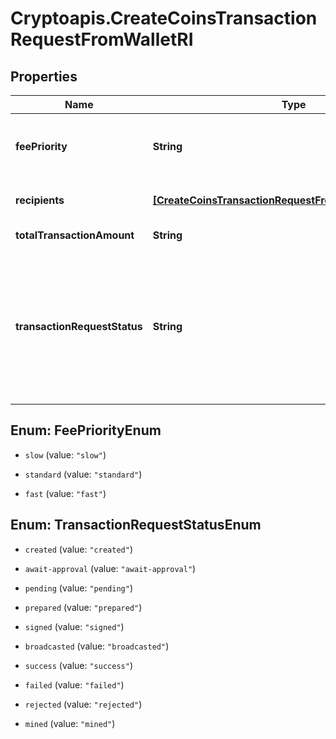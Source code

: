 # Cryptoapis.CreateCoinsTransactionRequestFromWalletRI

## Properties

Name | Type | Description | Notes
------------ | ------------- | ------------- | -------------
**feePriority** | **String** | Represents the fee priority of the automation, whether it is \&quot;slow\&quot;, \&quot;standard\&quot; or \&quot;fast\&quot;. | 
**recipients** | [**[CreateCoinsTransactionRequestFromWalletRIRecipients]**](CreateCoinsTransactionRequestFromWalletRIRecipients.md) | Defines the destination of the transaction, whether it is incoming or outgoing. | 
**totalTransactionAmount** | **String** | Represents the specific amount of the transaction. | 
**transactionRequestStatus** | **String** | Defines the status of the transaction, e.g. \&quot;created, \&quot;await_approval\&quot;, \&quot;pending\&quot;, \&quot;prepared\&quot;, \&quot;signed\&quot;, \&quot;broadcasted\&quot;, \&quot;success\&quot;, \&quot;failed\&quot;, \&quot;rejected\&quot;, mined\&quot;. | 



## Enum: FeePriorityEnum


* `slow` (value: `"slow"`)

* `standard` (value: `"standard"`)

* `fast` (value: `"fast"`)





## Enum: TransactionRequestStatusEnum


* `created` (value: `"created"`)

* `await-approval` (value: `"await-approval"`)

* `pending` (value: `"pending"`)

* `prepared` (value: `"prepared"`)

* `signed` (value: `"signed"`)

* `broadcasted` (value: `"broadcasted"`)

* `success` (value: `"success"`)

* `failed` (value: `"failed"`)

* `rejected` (value: `"rejected"`)

* `mined` (value: `"mined"`)




